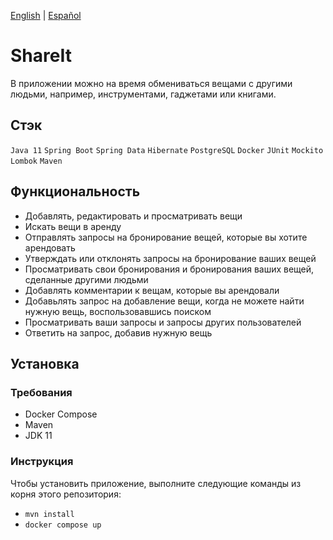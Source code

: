 [English](README.md) | [Español](README-es.md)

# ShareIt
В приложении можно на время обмениваться вещами с другими людьми, например, инструментами, гаджетами или книгами.

## Стэк
`Java 11` `Spring Boot` `Spring Data` `Hibernate` `PostgreSQL` `Docker` `JUnit` `Mockito` `Lombok` `Maven`

## Функциональность
- Добавлять, редактировать и просматривать вещи
- Искать вещи в аренду
- Отправлять запросы на бронирование вещей, которые вы хотите арендовать
- Утверждать или отклонять запросы на бронирование ваших вещей
- Просматривать свои бронирования и бронирования ваших вещей, сделанные другими людьми
- Добавлять комментарии к вещам, которые вы арендовали
- Добавьлять запрос на добавление вещи, когда не можете найти нужную вещь, воспользовавшись поиском
- Просматривать ваши запросы и запросы других пользователей
- Ответить на запрос, добавив нужную вещь

## Установка

### Требования
- Docker Compose
- Maven
- JDK 11

### Инструкция
Чтобы установить приложение, выполните следующие команды из корня этого репозитория:
- `mvn install`
- `docker compose up`